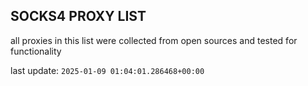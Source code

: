 ## SOCKS4 PROXY LIST

all proxies in this list were collected from open sources and tested for functionality

last update: `2025-01-09 01:04:01.286468+00:00`